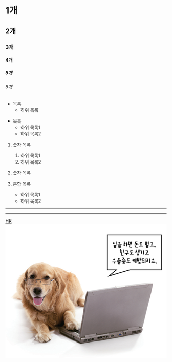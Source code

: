 # 1개
## 2개
### 3개
#### 4개
##### 5개
###### 6개

* 목록
  - 하위 목록  
- 목록
   - 하위 목록1
   - 하위 목록2
   
1. 숫자 목록
   1. 하위 목록1
   2. 하위 목록2
2. 숫자 목록

1. 혼합 목록
   - 하위 목록1
   + 하위 목록2
   

---
***
[HR](https://cafe.naver.com/kndjang)
![Working dog](https://github.com/mingportal0/eHR99/blob/master/working_dog.PNG)


